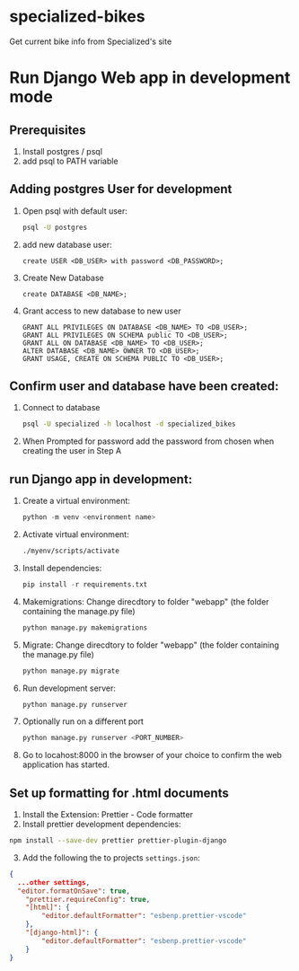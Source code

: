 # specialized-bikes
Get current bike info from Specialized's site

# Run Django Web app in development mode

## Prerequisites
1. Install postgres / psql 
2. add psql to PATH variable

## Adding postgres User for development
1. Open psql with default user: 
    ```sh
    psql -U postgres 
    ```
2. add new database user:
    ```psql
    create USER <DB_USER> with password <DB_PASSWORD>; 
    ```
3. Create New Database
    ```psql
    create DATABASE <DB_NAME>;
    ```
4. Grant access to new database to new user 
    ```psql
    GRANT ALL PRIVILEGES ON DATABASE <DB_NAME> TO <DB_USER>;
    GRANT ALL PRIVILEGES ON SCHEMA public TO <DB_USER>;
    GRANT ALL ON DATABASE <DB_NAME> TO <DB_USER>;
    ALTER DATABASE <DB_NAME> OWNER TO <DB_USER>;
    GRANT USAGE, CREATE ON SCHEMA PUBLIC TO <DB_USER>;
    ```

## Confirm user and database have been created:
1. Connect to database
    ```sh
    psql -U specialized -h localhost -d specialized_bikes
    ```
2. When Prompted for password add the password from chosen when creating the user in Step A

## run Django app in development:
1. Create a virtual environment:
    ```py
    python -m venv <environment name>
    ```

2. Activate virtual environment:
    ```sh
    ./myenv/scripts/activate
    ```
3. Install dependencies:
    ```py
    pip install -r requirements.txt
    ```
4. Makemigrations:
    Change direcdtory to folder "webapp" (the folder containing the manage.py file)
    ```py
    python manage.py makemigrations 
    ```

5. Migrate:
    Change direcdtory to folder "webapp" (the folder containing the manage.py file)
    ```py
    python manage.py migrate
    ```

6. Run development server:
    ```py
    python manage.py runserver 
    ```

7. Optionally run on a different port
    ```py
    python manage.py runserver <PORT_NUMBER>
    ```

8. Go to locahost:8000 in the browser of your choice to confirm the web application has started.


## Set up formatting for .html documents
1. Install the Extension: Prettier - Code formatter
2. Install prettier development dependencies: 
```sh
npm install --save-dev prettier prettier-plugin-django
```
3. Add the following the to projects `settings.json`:
```json
{
  ...other settings,
  "editor.formatOnSave": true,
    "prettier.requireConfig": true,
    "[html]": {
        "editor.defaultFormatter": "esbenp.prettier-vscode"
    },
    "[django-html]": {
        "editor.defaultFormatter": "esbenp.prettier-vscode"
    }
}
```


